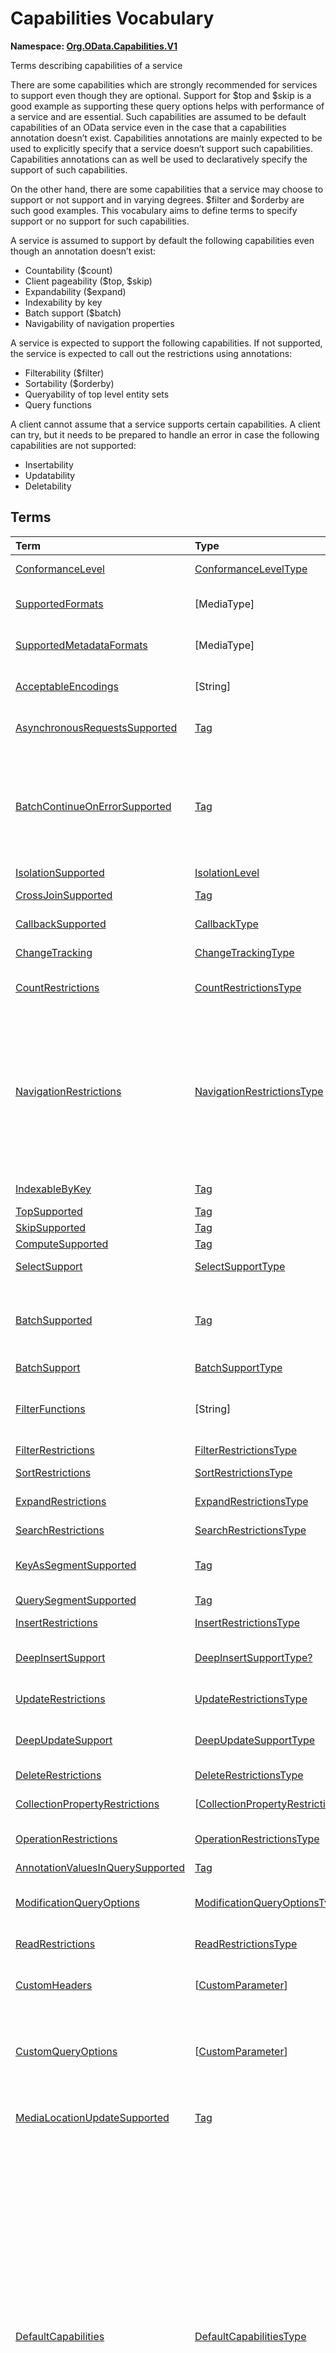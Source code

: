# Capabilities Vocabulary
**Namespace: [Org.OData.Capabilities.V1](Org.OData.Capabilities.V1.xml)**

Terms describing capabilities of a service


There are some capabilities which are strongly recommended for services to support even
though they are optional. Support for $top and $skip is a good example as
supporting these query options helps with performance of a service and are essential. Such
capabilities are assumed to be default capabilities of an OData service even in
the case that a capabilities annotation doesn’t exist. Capabilities annotations are
mainly expected to be used to explicitly specify that a service doesn’t support such
capabilities. Capabilities annotations can as well be used to declaratively
specify the support of such capabilities.

On the other hand, there are some capabilities that a service may choose to support or
not support and in varying degrees. $filter and $orderby are such good examples.
This vocabulary aims to define terms to specify support or no support for such
capabilities.

A service is assumed to support by default the following capabilities even though an
annotation doesn’t exist:
- Countability ($count)
- Client pageability ($top, $skip)
- Expandability ($expand)
- Indexability by key
- Batch support ($batch)
- Navigability of navigation properties

A service is expected to support the following capabilities. If not supported, the
service is expected to call out the restrictions using annotations:
- Filterability ($filter)
- Sortability ($orderby)
- Queryability of top level entity sets
- Query functions

A client cannot assume that a service supports certain capabilities. A client can try, but
it needs to be prepared to handle an error in case the following capabilities are not
supported:
- Insertability
- Updatability
- Deletability
        


## Terms

Term|Type|Description
:---|:---|:----------
[ConformanceLevel](Org.OData.Capabilities.V1.xml#L115)|[ConformanceLevelType](#ConformanceLevelType)|<a name="ConformanceLevel"></a>The conformance level achieved by this service
[SupportedFormats](Org.OData.Capabilities.V1.xml#L132)|\[MediaType\]|<a name="SupportedFormats"></a>Media types of supported formats, including format parameters
[SupportedMetadataFormats](Org.OData.Capabilities.V1.xml#L137)|\[MediaType\]|<a name="SupportedMetadataFormats"></a>Media types of supported formats for $metadata, including format parameters
[AcceptableEncodings](Org.OData.Capabilities.V1.xml#L142)|\[String\]|<a name="AcceptableEncodings"></a>List of acceptable compression methods for ($batch) requests, e.g. gzip
[AsynchronousRequestsSupported](Org.OData.Capabilities.V1.xml#L148)|[Tag](Org.OData.Core.V1.md#Tag)|<a name="AsynchronousRequestsSupported"></a>Service supports the asynchronous request preference
[BatchContinueOnErrorSupported](Org.OData.Capabilities.V1.xml#L152)|[Tag](Org.OData.Core.V1.md#Tag)|<a name="BatchContinueOnErrorSupported"></a>Service supports the continue on error preference. Supports $batch requests. Services that apply the BatchContinueOnErrorSupported term should also specify the ContinueOnErrorSupported property from the BatchSupport term.
[IsolationSupported](Org.OData.Capabilities.V1.xml#L156)|[IsolationLevel](#IsolationLevel)|<a name="IsolationSupported"></a>Supported odata.isolation levels
[CrossJoinSupported](Org.OData.Capabilities.V1.xml#L165)|[Tag](Org.OData.Core.V1.md#Tag)|<a name="CrossJoinSupported"></a>Supports cross joins for the entity sets in this container
[CallbackSupported](Org.OData.Capabilities.V1.xml#L169)|[CallbackType](#CallbackType)|<a name="CallbackSupported"></a>Supports callbacks for the specified protocols
[ChangeTracking](Org.OData.Capabilities.V1.xml#L191)|[ChangeTrackingType](#ChangeTrackingType)|<a name="ChangeTracking"></a>Change tracking capabilities of this service or entity set
[CountRestrictions](Org.OData.Capabilities.V1.xml#L212)|[CountRestrictionsType](#CountRestrictionsType)|<a name="CountRestrictions"></a>Restrictions on /$count path suffix and $count=true system query option
[NavigationRestrictions](Org.OData.Capabilities.V1.xml#L230)|[NavigationRestrictionsType](#NavigationRestrictionsType)|<a name="NavigationRestrictions"></a>Restrictions on navigating properties according to OData URL conventions<br>Restrictions specified on an entity set are valid whether the request is directly to the entity set or through a navigation property bound to that entity set. Services can specify a different set of restrictions specific to a path, in which case the more specific restrictions take precedence.
[IndexableByKey](Org.OData.Capabilities.V1.xml#L321)|[Tag](Org.OData.Core.V1.md#Tag)|<a name="IndexableByKey"></a>Supports key values according to OData URL conventions
[TopSupported](Org.OData.Capabilities.V1.xml#L326)|[Tag](Org.OData.Core.V1.md#Tag)|<a name="TopSupported"></a>Supports $top
[SkipSupported](Org.OData.Capabilities.V1.xml#L331)|[Tag](Org.OData.Core.V1.md#Tag)|<a name="SkipSupported"></a>Supports $skip
[ComputeSupported](Org.OData.Capabilities.V1.xml#L336)|[Tag](Org.OData.Core.V1.md#Tag)|<a name="ComputeSupported"></a>Supports $compute
[SelectSupport](Org.OData.Capabilities.V1.xml#L341)|[SelectSupportType](#SelectSupportType)|<a name="SelectSupport"></a>Support for $select and nested query options within $select
[BatchSupported](Org.OData.Capabilities.V1.xml#L378)|[Tag](Org.OData.Core.V1.md#Tag)|<a name="BatchSupported"></a>Supports $batch requests. Services that apply the BatchSupported term should also apply the more comprehensive BatchSupport term.
[BatchSupport](Org.OData.Capabilities.V1.xml#L382)|[BatchSupportType](#BatchSupportType)|<a name="BatchSupport"></a>Batch Support for the service
[FilterFunctions](Org.OData.Capabilities.V1.xml#L428)|\[String\]|<a name="FilterFunctions"></a>List of functions and operators supported in filter expressions<br>If not specified, null, or empty, all functions and operators may be attempted.
[FilterRestrictions](Org.OData.Capabilities.V1.xml#L434)|[FilterRestrictionsType](#FilterRestrictionsType)|<a name="FilterRestrictions"></a>Restrictions on filter expressions
[SortRestrictions](Org.OData.Capabilities.V1.xml#L510)|[SortRestrictionsType](#SortRestrictionsType)|<a name="SortRestrictions"></a>Restrictions on orderby expressions
[ExpandRestrictions](Org.OData.Capabilities.V1.xml#L536)|[ExpandRestrictionsType](#ExpandRestrictionsType)|<a name="ExpandRestrictions"></a>Restrictions on expand expressions
[SearchRestrictions](Org.OData.Capabilities.V1.xml#L566)|[SearchRestrictionsType](#SearchRestrictionsType)|<a name="SearchRestrictions"></a>Restrictions on search expressions
[KeyAsSegmentSupported](Org.OData.Capabilities.V1.xml#L612)|[Tag](Org.OData.Core.V1.md#Tag)|<a name="KeyAsSegmentSupported"></a>Supports [key-as-segment convention](http://docs.oasis-open.org/odata/odata/v4.01/odata-v4.01-part2-url-conventions.html#sec_KeyasSegmentConvention) for addressing entities within a collection
[QuerySegmentSupported](Org.OData.Capabilities.V1.xml#L616)|[Tag](Org.OData.Core.V1.md#Tag)|<a name="QuerySegmentSupported"></a>Supports [passing query options in the request body](http://docs.oasis-open.org/odata/odata/v4.01/odata-v4.01-part2-url-conventions.html#sec_PassingQueryOptionsintheRequestBody)
[InsertRestrictions](Org.OData.Capabilities.V1.xml#L622)|[InsertRestrictionsType](#InsertRestrictionsType)|<a name="InsertRestrictions"></a>Restrictions on insert operations
[DeepInsertSupport](Org.OData.Capabilities.V1.xml#L701)|[DeepInsertSupportType?](#DeepInsertSupportType)|<a name="DeepInsertSupport"></a>Deep Insert Support of the annotated resource (the whole service, an entity set, or a collection-valued resource)
[UpdateRestrictions](Org.OData.Capabilities.V1.xml#L714)|[UpdateRestrictionsType](#UpdateRestrictionsType)|<a name="UpdateRestrictions"></a>Restrictions on update operations
[DeepUpdateSupport](Org.OData.Capabilities.V1.xml#L800)|[DeepUpdateSupportType](#DeepUpdateSupportType)|<a name="DeepUpdateSupport"></a>Deep Update Support of the annotated resource (the whole service, an entity set, or a collection-valued resource)
[DeleteRestrictions](Org.OData.Capabilities.V1.xml#L813)|[DeleteRestrictionsType](#DeleteRestrictionsType)|<a name="DeleteRestrictions"></a>Restrictions on delete operations
[CollectionPropertyRestrictions](Org.OData.Capabilities.V1.xml#L857)|\[[CollectionPropertyRestrictionsType](#CollectionPropertyRestrictionsType)\]|<a name="CollectionPropertyRestrictions"></a>Describes restrictions on operations applied to collection-valued structural properties
[OperationRestrictions](Org.OData.Capabilities.V1.xml#L898)|[OperationRestrictionsType](#OperationRestrictionsType)|<a name="OperationRestrictions"></a>Restrictions for function or action operation
[AnnotationValuesInQuerySupported](Org.OData.Capabilities.V1.xml#L918)|[Tag](Org.OData.Core.V1.md#Tag)|<a name="AnnotationValuesInQuerySupported"></a>Supports annotation values within system query options
[ModificationQueryOptions](Org.OData.Capabilities.V1.xml#L922)|[ModificationQueryOptionsType](#ModificationQueryOptionsType)|<a name="ModificationQueryOptions"></a>Support for query options with modification requests (insert, update, action invocation)
[ReadRestrictions](Org.OData.Capabilities.V1.xml#L946)|[ReadRestrictionsType](#ReadRestrictionsType)|<a name="ReadRestrictions"></a>Restrictions for retrieving a collection of entities, retrieving a singleton instance.
[CustomHeaders](Org.OData.Capabilities.V1.xml#L988)|\[[CustomParameter](#CustomParameter)\]|<a name="CustomHeaders"></a>Custom headers that are supported/required for the annotated resource ([Example](Org.OData.Capabilities.V1.xml#L990))
[CustomQueryOptions](Org.OData.Capabilities.V1.xml#L1014)|\[[CustomParameter](#CustomParameter)\]|<a name="CustomQueryOptions"></a>Custom query options that are supported/required for the annotated resource ([Example](Org.OData.Capabilities.V1.xml#L1017))<br>If the entity container is annotated, the query option is supported/required by all resources in that container.
[MediaLocationUpdateSupported](Org.OData.Capabilities.V1.xml#L1066)|[Tag](Org.OData.Core.V1.md#Tag)|<a name="MediaLocationUpdateSupported"></a>Stream property or media stream supports update of its media edit URL and/or media read URL
[DefaultCapabilities](Org.OData.Capabilities.V1.xml#L1071)|[DefaultCapabilitiesType](#DefaultCapabilitiesType)|<a name="DefaultCapabilities"></a>Default capability settings for all collection-valued resources in the container<br><p>Annotating a specific capability term, which is included as property in <code>DefaultCapabilitiesType</code>, for a specific collection-valued resource overrides the default capability with the specified properties using PATCH semantics:</p> <ul> <li>Primitive or collection-valued properties specified in the specific capability term replace the corresponding properties specified in <code>DefaultCapabilities</code></li> <li>Complex-valued properties specified in the specific capability term override the corresponding properties specified in <code>DefaultCapabilities</code> using PATCH semantics recursively</li> <li>Properties specified neither in the specific term nor in <code>DefaultCapabilities</code> have their default value</li> </ul> 

<a name="ConformanceLevelType"></a>
## [ConformanceLevelType](Org.OData.Capabilities.V1.xml#L118)


Member|Value|Description
:-----|----:|:----------
[Minimal](Org.OData.Capabilities.V1.xml#L119)|0|Minimal conformance level
[Intermediate](Org.OData.Capabilities.V1.xml#L122)|1|Intermediate conformance level
[Advanced](Org.OData.Capabilities.V1.xml#L125)|2|Advanced conformance level

<a name="IsolationLevel"></a>
## [IsolationLevel](Org.OData.Capabilities.V1.xml#L159)


Flag Member|Value|Description
:-----|----:|:----------
[Snapshot](Org.OData.Capabilities.V1.xml#L160)|1|All data returned for a request, including multiple requests within a batch or results retrieved across multiple pages, will be consistent as of a single point in time

<a name="CallbackType"></a>
## [CallbackType](Org.OData.Capabilities.V1.xml#L172)
A non-empty collection lists the full set of supported protocols. A empty collection means 'only HTTP is supported'

Property|Type|Description
:-------|:---|:----------
[CallbackProtocols](Org.OData.Capabilities.V1.xml#L173)|\[[CallbackProtocol](#CallbackProtocol)\]|List of supported callback protocols, e.g. `http` or `wss`

<a name="CallbackProtocol"></a>
## [CallbackProtocol](Org.OData.Capabilities.V1.xml#L178)


Property|Type|Description
:-------|:---|:----------
[Id](Org.OData.Capabilities.V1.xml#L179)|String?|Protocol Identifier
[UrlTemplate](Org.OData.Capabilities.V1.xml#L182)|String?|URL Template including parameters. Parameters are enclosed in curly braces {} as defined in RFC6570
[DocumentationUrl](Org.OData.Capabilities.V1.xml#L185)|URL?|Human readable description of the meaning of the URL Template parameters

<a name="ChangeTrackingBase"></a>
## [ChangeTrackingBase](Org.OData.Capabilities.V1.xml#L194)


**Derived Types:**
- [ChangeTrackingType](#ChangeTrackingType)

Property|Type|Description
:-------|:---|:----------
[Supported](Org.OData.Capabilities.V1.xml#L195)|Boolean|odata.track-changes preference is supported

<a name="ChangeTrackingType"></a>
## [ChangeTrackingType](Org.OData.Capabilities.V1.xml#L199): [ChangeTrackingBase](#ChangeTrackingBase)


Property|Type|Description
:-------|:---|:----------
[*Supported*](Org.OData.Capabilities.V1.xml#L195)|Boolean|odata.track-changes preference is supported
[FilterableProperties](Org.OData.Capabilities.V1.xml#L200)|\[PropertyPath\]|Change tracking supports filters on these properties<br>If no properties are specified or FilterableProperties is omitted, clients cannot assume support for filtering on any properties in combination with change tracking.
[ExpandableProperties](Org.OData.Capabilities.V1.xml#L204)|\[NavigationPropertyPath\]|Change tracking supports these properties expanded<br>If no properties are specified or ExpandableProperties is omitted, clients cannot assume support for expanding any properties in combination with change tracking.

<a name="CountRestrictionsBase"></a>
## [CountRestrictionsBase](Org.OData.Capabilities.V1.xml#L216)


**Derived Types:**
- [CountRestrictionsType](#CountRestrictionsType)

Property|Type|Description
:-------|:---|:----------
[Countable](Org.OData.Capabilities.V1.xml#L217)|Boolean|Instances can be counted in requests targeting a collection

<a name="CountRestrictionsType"></a>
## [CountRestrictionsType](Org.OData.Capabilities.V1.xml#L221): [CountRestrictionsBase](#CountRestrictionsBase)


Property|Type|Description
:-------|:---|:----------
[*Countable*](Org.OData.Capabilities.V1.xml#L217)|Boolean|Instances can be counted in requests targeting a collection
[NonCountableProperties](Org.OData.Capabilities.V1.xml#L222)|\[PropertyPath\]|Members of these collection properties cannot be counted
[NonCountableNavigationProperties](Org.OData.Capabilities.V1.xml#L225)|\[NavigationPropertyPath\]|Members of these navigation properties cannot be counted

<a name="NavigationRestrictionsType"></a>
## [NavigationRestrictionsType](Org.OData.Capabilities.V1.xml#L235)


Property|Type|Description
:-------|:---|:----------
[Navigability](Org.OData.Capabilities.V1.xml#L236)|[NavigationType?](#NavigationType)|Default navigability for all navigation properties of the annotation target. Individual navigation properties can override this value via `RestrictedProperties/Navigability`.
[RestrictedProperties](Org.OData.Capabilities.V1.xml#L239)|\[[NavigationPropertyRestriction](#NavigationPropertyRestriction)\]|List of navigation properties with restrictions

<a name="NavigationPropertyRestriction"></a>
## [NavigationPropertyRestriction](Org.OData.Capabilities.V1.xml#L243)


Using a property of `NavigationPropertyRestriction` in a [`NavigationRestrictions`](#NavigationRestrictions) annotation
          is discouraged in favor of using an annotation with the corresponding term from this vocabulary and a target path starting with a container and ending in the `NavigationProperty`,
          unless the favored alternative is impossible because a dynamic expression requires an instance path whose evaluation
          starts at the target of the `NavigationRestrictions` annotation. See [this example](../examples/Org.OData.Capabilities.V1.capabilities.md).

Property|Type|Description
:-------|:---|:----------
[NavigationProperty](Org.OData.Capabilities.V1.xml#L250)|NavigationPropertyPath|Navigation properties can be navigated<br>The target path of a [`NavigationRestrictions`](#NavigationRestrictions) annotation followed by this navigation property path addresses the resource to which the other properties of `NavigationPropertyRestriction` apply. Instance paths that occur in dynamic expressions are evaluated starting at the boundary between both paths, which must therefore be chosen accordingly.
[Navigability](Org.OData.Capabilities.V1.xml#L259)|[NavigationType?](#NavigationType)|Supported navigability of this navigation property
[FilterFunctions](Org.OData.Capabilities.V1.xml#L262)|\[String\]|List of functions and operators supported in filter expressions<br>If not specified, null, or empty, all functions and operators may be attempted.
[FilterRestrictions](Org.OData.Capabilities.V1.xml#L266)|[FilterRestrictionsType?](#FilterRestrictionsType)|Restrictions on filter expressions
[SearchRestrictions](Org.OData.Capabilities.V1.xml#L269)|[SearchRestrictionsType?](#SearchRestrictionsType)|Restrictions on search expressions
[SortRestrictions](Org.OData.Capabilities.V1.xml#L272)|[SortRestrictionsType?](#SortRestrictionsType)|Restrictions on orderby expressions
[TopSupported](Org.OData.Capabilities.V1.xml#L275)|Boolean|Supports $top
[SkipSupported](Org.OData.Capabilities.V1.xml#L278)|Boolean|Supports $skip
[SelectSupport](Org.OData.Capabilities.V1.xml#L281)|[SelectSupportType?](#SelectSupportType)|Support for $select
[IndexableByKey](Org.OData.Capabilities.V1.xml#L284)|Boolean|Supports key values according to OData URL conventions
[InsertRestrictions](Org.OData.Capabilities.V1.xml#L287)|[InsertRestrictionsType?](#InsertRestrictionsType)|Restrictions on insert operations
[DeepInsertSupport](Org.OData.Capabilities.V1.xml#L290)|[DeepInsertSupportType?](#DeepInsertSupportType)|Deep Insert Support of the annotated resource (the whole service, an entity set, or a collection-valued resource)
[UpdateRestrictions](Org.OData.Capabilities.V1.xml#L293)|[UpdateRestrictionsType?](#UpdateRestrictionsType)|Restrictions on update operations
[DeepUpdateSupport](Org.OData.Capabilities.V1.xml#L296)|[DeepUpdateSupportType?](#DeepUpdateSupportType)|Deep Update Support of the annotated resource (the whole service, an entity set, or a collection-valued resource)
[DeleteRestrictions](Org.OData.Capabilities.V1.xml#L299)|[DeleteRestrictionsType?](#DeleteRestrictionsType)|Restrictions on delete operations
[OptimisticConcurrencyControl](Org.OData.Capabilities.V1.xml#L302)|Boolean|Data modification (including insert) along this navigation property requires the use of ETags
[ReadRestrictions](Org.OData.Capabilities.V1.xml#L305)|[ReadRestrictionsType?](#ReadRestrictionsType)|Restrictions for retrieving entities

<a name="NavigationType"></a>
## [NavigationType](Org.OData.Capabilities.V1.xml#L309)


Member|Value|Description
:-----|----:|:----------
[Recursive](Org.OData.Capabilities.V1.xml#L310)|0|Navigation properties can be recursively navigated
[Single](Org.OData.Capabilities.V1.xml#L313)|1|Navigation properties can be navigated to a single level
[None](Org.OData.Capabilities.V1.xml#L316)|2|Navigation properties are not navigable

<a name="SelectSupportType"></a>
## [SelectSupportType](Org.OData.Capabilities.V1.xml#L345)


Property|Type|Description
:-------|:---|:----------
[Supported](Org.OData.Capabilities.V1.xml#L346)|Boolean|Supports $select
[InstanceAnnotationsSupported](Org.OData.Capabilities.V1.xml#L349)|Boolean|Supports instance annotations in $select list
[Expandable](Org.OData.Capabilities.V1.xml#L352)|Boolean|$expand within $select is supported
[Filterable](Org.OData.Capabilities.V1.xml#L355)|Boolean|$filter within $select is supported
[Searchable](Org.OData.Capabilities.V1.xml#L358)|Boolean|$search within $select is supported
[TopSupported](Org.OData.Capabilities.V1.xml#L361)|Boolean|$top within $select is supported
[SkipSupported](Org.OData.Capabilities.V1.xml#L364)|Boolean|$skip within $select is supported
[ComputeSupported](Org.OData.Capabilities.V1.xml#L367)|Boolean|$compute within $select is supported
[Countable](Org.OData.Capabilities.V1.xml#L370)|Boolean|$count within $select is supported
[Sortable](Org.OData.Capabilities.V1.xml#L373)|Boolean|$orderby within $select is supported

<a name="BatchSupportType"></a>
## [BatchSupportType](Org.OData.Capabilities.V1.xml#L385)


Property|Type|Description
:-------|:---|:----------
[Supported](Org.OData.Capabilities.V1.xml#L392)|Boolean|Service supports requests to $batch
[ContinueOnErrorSupported](Org.OData.Capabilities.V1.xml#L395)|Boolean|Service supports the continue on error preference
[ReferencesInRequestBodiesSupported](Org.OData.Capabilities.V1.xml#L398)|Boolean|Service supports Content-ID referencing in request bodies
[ReferencesAcrossChangeSetsSupported](Org.OData.Capabilities.V1.xml#L401)|Boolean|Service supports Content-ID referencing across change sets
[EtagReferencesSupported](Org.OData.Capabilities.V1.xml#L404)|Boolean|Service supports referencing Etags from previous requests
[RequestDependencyConditionsSupported](Org.OData.Capabilities.V1.xml#L407)|Boolean|Service supports the `if` member in JSON batch requests
[SupportedFormats](Org.OData.Capabilities.V1.xml#L410)|\[MediaType\]|Media types of supported formats for $batch<dl>Allowed values:<dt>[multipart/mixed](Org.OData.Capabilities.V1.xml#L415)<dd>[Multipart Batch Format](http://docs.oasis-open.org/odata/odata/v4.01/cs01/part1-protocol/odata-v4.01-cs01-part1-protocol.html#sec_MultipartBatchFormat)<dt>[application/json](Org.OData.Capabilities.V1.xml#L419)<dd>[JSON Batch Format](http://docs.oasis-open.org/odata/odata-json-format/v4.01/cs01/odata-json-format-v4.01-cs01.html#sec_BatchRequestsandResponses)</dl>

**Applicable Annotation Terms:**

- [Description](Org.OData.Core.V1.md#Description)
- [LongDescription](Org.OData.Core.V1.md#LongDescription)

<a name="FilterRestrictionsBase"></a>
## [FilterRestrictionsBase](Org.OData.Capabilities.V1.xml#L438)


**Derived Types:**
- [FilterRestrictionsType](#FilterRestrictionsType)

Property|Type|Description
:-------|:---|:----------
[Filterable](Org.OData.Capabilities.V1.xml#L444)|Boolean|$filter is supported
[RequiresFilter](Org.OData.Capabilities.V1.xml#L447)|Boolean|$filter is required
[MaxLevels](Org.OData.Capabilities.V1.xml#L450)|Int32|The maximum number of levels (including recursion) that can be traversed in a filter expression. A value of -1 indicates there is no restriction.

**Applicable Annotation Terms:**

- [Description](Org.OData.Core.V1.md#Description)

<a name="FilterRestrictionsType"></a>
## [FilterRestrictionsType](Org.OData.Capabilities.V1.xml#L454): [FilterRestrictionsBase](#FilterRestrictionsBase)


Property|Type|Description
:-------|:---|:----------
[*Filterable*](Org.OData.Capabilities.V1.xml#L444)|Boolean|$filter is supported
[*RequiresFilter*](Org.OData.Capabilities.V1.xml#L447)|Boolean|$filter is required
[*MaxLevels*](Org.OData.Capabilities.V1.xml#L450)|Int32|The maximum number of levels (including recursion) that can be traversed in a filter expression. A value of -1 indicates there is no restriction.
[RequiredProperties](Org.OData.Capabilities.V1.xml#L455)|\[PropertyPath\]|These properties must be specified in the $filter clause (properties of derived types are not allowed here)
[NonFilterableProperties](Org.OData.Capabilities.V1.xml#L458)|\[PropertyPath\]|These structural properties cannot be used in filter expressions
[FilterExpressionRestrictions](Org.OData.Capabilities.V1.xml#L461)|\[[FilterExpressionRestrictionType](#FilterExpressionRestrictionType)\]|These properties only allow a subset of filter expressions. A valid filter expression for a single property can be enclosed in parentheses and combined by `and` with valid expressions for other properties.

**Applicable Annotation Terms:**

- [Description](Org.OData.Core.V1.md#Description)

<a name="FilterExpressionRestrictionType"></a>
## [FilterExpressionRestrictionType](Org.OData.Capabilities.V1.xml#L465)


Property|Type|Description
:-------|:---|:----------
[Property](Org.OData.Capabilities.V1.xml#L466)|PropertyPath?|Path to the restricted property
[AllowedExpressions](Org.OData.Capabilities.V1.xml#L469)|[FilterExpressionType?](#FilterExpressionType)|Allowed subset of expressions

<a name="FilterExpressionType"></a>
## [FilterExpressionType](Org.OData.Capabilities.V1.xml#L473)
**Type:** String



Allowed Value|Description
:------------|:----------
[SingleValue](Org.OData.Capabilities.V1.xml#L476)|Property can be used in a single `eq` clause
[MultiValue](Org.OData.Capabilities.V1.xml#L480)|Property can be used in multiple `eq` and `in` clauses, combined by `or` (which is logically equivalent to a single `in` clause)
[SingleRange](Org.OData.Capabilities.V1.xml#L484)|Property can be used in at most one `ge` and/or one `le` clause, separated by `and`
[MultiRange](Org.OData.Capabilities.V1.xml#L488)|Property can be compared to a union of one or more closed, half-open, or open intervals<br>The filter expression for this property consists of one or more interval expressions combined by `or`. A single interval expression is either a single comparison of the property and a literal value with `eq`, `le`, `lt`, `ge`, or `gt`, or pair of boundaries combined by `and` and enclosed in parentheses. The lower boundary is either `ge` or `gt`, the upper boundary either `le` or `lt`.
[SearchExpression](Org.OData.Capabilities.V1.xml#L493)|String property can be used as first operand in `startswith`, `endswith`, and `contains` clauses
[MultiValueOrSearchExpression](Org.OData.Capabilities.V1.xml#L497)|String property can be used like in `MultiValue` and like in `SearchExpression`
[MultiRangeOrSearchExpression](Org.OData.Capabilities.V1.xml#L501)|Property can be compared to a union of zero or more closed, half-open, or open intervals plus zero or more simple string patterns<br>The filter expression for this property consists of one or more interval expressions or string comparison functions combined by `or`. See MultiRange for a definition of an interval expression. See SearchExpression for the allowed string comparison functions.

<a name="SortRestrictionsBase"></a>
## [SortRestrictionsBase](Org.OData.Capabilities.V1.xml#L514)


**Derived Types:**
- [SortRestrictionsType](#SortRestrictionsType)

Property|Type|Description
:-------|:---|:----------
[Sortable](Org.OData.Capabilities.V1.xml#L520)|Boolean|$orderby is supported

**Applicable Annotation Terms:**

- [Description](Org.OData.Core.V1.md#Description)

<a name="SortRestrictionsType"></a>
## [SortRestrictionsType](Org.OData.Capabilities.V1.xml#L524): [SortRestrictionsBase](#SortRestrictionsBase)


Property|Type|Description
:-------|:---|:----------
[*Sortable*](Org.OData.Capabilities.V1.xml#L520)|Boolean|$orderby is supported
[AscendingOnlyProperties](Org.OData.Capabilities.V1.xml#L525)|\[PropertyPath\]|These properties can only be used for sorting in Ascending order
[DescendingOnlyProperties](Org.OData.Capabilities.V1.xml#L528)|\[PropertyPath\]|These properties can only be used for sorting in Descending order
[NonSortableProperties](Org.OData.Capabilities.V1.xml#L531)|\[PropertyPath\]|These structural properties cannot be used in orderby expressions

**Applicable Annotation Terms:**

- [Description](Org.OData.Core.V1.md#Description)

<a name="ExpandRestrictionsBase"></a>
## [ExpandRestrictionsBase](Org.OData.Capabilities.V1.xml#L540)


**Derived Types:**
- [ExpandRestrictionsType](#ExpandRestrictionsType)

Property|Type|Description
:-------|:---|:----------
[Expandable](Org.OData.Capabilities.V1.xml#L546)|Boolean|$expand is supported
[StreamsExpandable](Org.OData.Capabilities.V1.xml#L549)|Boolean|$expand is supported for stream properties and media streams
[MaxLevels](Org.OData.Capabilities.V1.xml#L552)|Int32|The maximum number of levels that can be expanded in a expand expression. A value of -1 indicates there is no restriction.

**Applicable Annotation Terms:**

- [Description](Org.OData.Core.V1.md#Description)

<a name="ExpandRestrictionsType"></a>
## [ExpandRestrictionsType](Org.OData.Capabilities.V1.xml#L556): [ExpandRestrictionsBase](#ExpandRestrictionsBase)


Property|Type|Description
:-------|:---|:----------
[*Expandable*](Org.OData.Capabilities.V1.xml#L546)|Boolean|$expand is supported
[*StreamsExpandable*](Org.OData.Capabilities.V1.xml#L549)|Boolean|$expand is supported for stream properties and media streams
[*MaxLevels*](Org.OData.Capabilities.V1.xml#L552)|Int32|The maximum number of levels that can be expanded in a expand expression. A value of -1 indicates there is no restriction.
[NonExpandableProperties](Org.OData.Capabilities.V1.xml#L557)|\[NavigationPropertyPath\]|These properties cannot be used in expand expressions
[NonExpandableStreamProperties](Org.OData.Capabilities.V1.xml#L560)|\[PropertyPath\]|These stream properties cannot be used in expand expressions

**Applicable Annotation Terms:**

- [Description](Org.OData.Core.V1.md#Description)

<a name="SearchRestrictionsType"></a>
## [SearchRestrictionsType](Org.OData.Capabilities.V1.xml#L570)


Property|Type|Description
:-------|:---|:----------
[Searchable](Org.OData.Capabilities.V1.xml#L576)|Boolean|$search is supported
[UnsupportedExpressions](Org.OData.Capabilities.V1.xml#L579)|[SearchExpressions](#SearchExpressions)|Expressions not supported in $search as specified by the standard syntax [OData-URL, section 5.1.8.1](https://docs.oasis-open.org/odata/odata/v4.02/odata-v4.02-part2-url-conventions.html#SearchExpressions)<br>An unsupported expression may be treated as a term to be matched even if the standard syntax treats it as a keyword.
[SearchSyntax](Org.OData.Capabilities.V1.xml#L586)|URL?|URL of the $search syntax supported by the service (null means the standard syntax [OData-URL, section 5.1.8.1](https://docs.oasis-open.org/odata/odata/v4.02/odata-v4.02-part2-url-conventions.html#SearchExpressions))

**Applicable Annotation Terms:**

- [Description](Org.OData.Core.V1.md#Description)

<a name="SearchExpressions"></a>
## [SearchExpressions](Org.OData.Capabilities.V1.xml#L591)


Flag Member|Value|Description
:-----|----:|:----------
[none](Org.OData.Capabilities.V1.xml#L592)|0|No unsupported expressions
[AND](Org.OData.Capabilities.V1.xml#L595)|1|Multiple search terms, optionally separated by `AND`
[OR](Org.OData.Capabilities.V1.xml#L598)|2|Multiple search terms separated by `OR`
[NOT](Org.OData.Capabilities.V1.xml#L601)|4|Search terms preceded by `NOT`
[phrase](Org.OData.Capabilities.V1.xml#L604)|8|Search phrases enclosed in double quotes
[group](Org.OData.Capabilities.V1.xml#L607)|16|Precedence grouping of search expressions with parentheses

<a name="InsertRestrictionsBase"></a>
## [InsertRestrictionsBase](Org.OData.Capabilities.V1.xml#L626)


**Derived Types:**
- [InsertRestrictionsType](#InsertRestrictionsType)

Property|Type|Description
:-------|:---|:----------
[Insertable](Org.OData.Capabilities.V1.xml#L627)|Boolean|Entities can be inserted
[MaxLevels](Org.OData.Capabilities.V1.xml#L630)|Int32|The maximum number of navigation properties that can be traversed when addressing the collection to insert into. A value of -1 indicates there is no restriction.
[TypecastSegmentSupported](Org.OData.Capabilities.V1.xml#L633)|Boolean|Entities of a specific derived type can be created by specifying a type-cast segment
[QueryOptions](Org.OData.Capabilities.V1.xml#L636)|[ModificationQueryOptionsType?](#ModificationQueryOptionsType)|Support for query options with insert requests
[CustomHeaders](Org.OData.Capabilities.V1.xml#L639)|\[[CustomParameter](#CustomParameter)\]|Supported or required custom headers
[CustomQueryOptions](Org.OData.Capabilities.V1.xml#L642)|\[[CustomParameter](#CustomParameter)\]|Supported or required custom query options
[Description](Org.OData.Capabilities.V1.xml#L645)|String?|A brief description of the request
[LongDescription](Org.OData.Capabilities.V1.xml#L649)|String?|A long description of the request
[ErrorResponses](Org.OData.Capabilities.V1.xml#L653)|\[[HttpResponse](#HttpResponse)\]|Possible error responses returned by the request.

<a name="InsertRestrictionsType"></a>
## [InsertRestrictionsType](Org.OData.Capabilities.V1.xml#L657): [InsertRestrictionsBase](#InsertRestrictionsBase)


Property|Type|Description
:-------|:---|:----------
[*Insertable*](Org.OData.Capabilities.V1.xml#L627)|Boolean|Entities can be inserted
[*MaxLevels*](Org.OData.Capabilities.V1.xml#L630)|Int32|The maximum number of navigation properties that can be traversed when addressing the collection to insert into. A value of -1 indicates there is no restriction.
[*TypecastSegmentSupported*](Org.OData.Capabilities.V1.xml#L633)|Boolean|Entities of a specific derived type can be created by specifying a type-cast segment
[*QueryOptions*](Org.OData.Capabilities.V1.xml#L636)|[ModificationQueryOptionsType?](#ModificationQueryOptionsType)|Support for query options with insert requests
[*CustomHeaders*](Org.OData.Capabilities.V1.xml#L639)|\[[CustomParameter](#CustomParameter)\]|Supported or required custom headers
[*CustomQueryOptions*](Org.OData.Capabilities.V1.xml#L642)|\[[CustomParameter](#CustomParameter)\]|Supported or required custom query options
[*Description*](Org.OData.Capabilities.V1.xml#L645)|String?|A brief description of the request
[*LongDescription*](Org.OData.Capabilities.V1.xml#L649)|String?|A long description of the request
[*ErrorResponses*](Org.OData.Capabilities.V1.xml#L653)|\[[HttpResponse](#HttpResponse)\]|Possible error responses returned by the request.
[NonInsertableProperties](Org.OData.Capabilities.V1.xml#L658)|\[PropertyPath\]|These structural properties cannot be specified on insert
[NonInsertableNavigationProperties](Org.OData.Capabilities.V1.xml#L661)|\[NavigationPropertyPath\]|These navigation properties do not allow deep inserts
[RequiredProperties](Org.OData.Capabilities.V1.xml#L664)|\[PropertyPath\]|These structural properties must be specified on insert
[Permissions](Org.OData.Capabilities.V1.xml#L667)|\[[PermissionType?](#PermissionType)\]|Required permissions. One of the specified sets of scopes is required to perform the insert.

<a name="PermissionType"></a>
## [PermissionType](Org.OData.Capabilities.V1.xml#L672)


Property|Type|Description
:-------|:---|:----------
[SchemeName](Org.OData.Capabilities.V1.xml#L673)|[SchemeName](Org.OData.Authorization.V1.md#SchemeName)|Authorization flow scheme name
[Scopes](Org.OData.Capabilities.V1.xml#L676)|\[[ScopeType](#ScopeType)\]|List of scopes that can provide access to the resource

<a name="ScopeType"></a>
## [ScopeType](Org.OData.Capabilities.V1.xml#L681)


Property|Type|Description
:-------|:---|:----------
[Scope](Org.OData.Capabilities.V1.xml#L682)|String|Name of the scope.
[RestrictedProperties](Org.OData.Capabilities.V1.xml#L685)|String?|Comma-separated string value of all properties that will be included or excluded when using the scope.<br>Possible string value identifiers when specifying properties are `*`, _PropertyName_, `-`_PropertyName_.<br/>`*` denotes all properties are accessible.<br/>`-`_PropertyName_ excludes that specific property.<br/>_PropertyName_ explicitly provides access to the specific property.<br/>The absence of `RestrictedProperties` denotes all properties are accessible using that scope.

<a name="DeepInsertSupportType"></a>
## [DeepInsertSupportType](Org.OData.Capabilities.V1.xml#L705)


Property|Type|Description
:-------|:---|:----------
[Supported](Org.OData.Capabilities.V1.xml#L706)|Boolean|Annotation target supports deep inserts
[ContentIDSupported](Org.OData.Capabilities.V1.xml#L709)|Boolean|Annotation target supports accepting and returning nested entities annotated with the `Core.ContentID` instance annotation.

<a name="UpdateRestrictionsBase"></a>
## [UpdateRestrictionsBase](Org.OData.Capabilities.V1.xml#L718)


**Derived Types:**
- [UpdateRestrictionsType](#UpdateRestrictionsType)

Property|Type|Description
:-------|:---|:----------
[Updatable](Org.OData.Capabilities.V1.xml#L719)|Boolean|Entities can be updated
[Upsertable](Org.OData.Capabilities.V1.xml#L722)|Boolean|Entities can be upserted
[DeltaUpdateSupported](Org.OData.Capabilities.V1.xml#L725)|Boolean|Entities can be inserted, updated, and deleted via a PATCH request with a delta payload
[UpdateMethod](Org.OData.Capabilities.V1.xml#L728)|[HttpMethod?](#HttpMethod)|Supported HTTP Methods (PUT or PATCH) for updating an entity. If null, PATCH SHOULD be supported and PUT MAY be supported.
[FilterSegmentSupported](Org.OData.Capabilities.V1.xml#L731)|Boolean|Members of collections can be updated via a PATCH request with a `/$filter(...)/$each` segment
[TypecastSegmentSupported](Org.OData.Capabilities.V1.xml#L734)|Boolean|Members of collections can be updated via a PATCH request with a type-cast segment and a `/$each` segment
[MaxLevels](Org.OData.Capabilities.V1.xml#L737)|Int32|The maximum number of navigation properties that can be traversed when addressing the collection or entity to update. A value of -1 indicates there is no restriction.
[Permissions](Org.OData.Capabilities.V1.xml#L740)|\[[PermissionType?](#PermissionType)\]|Required permissions. One of the specified sets of scopes is required to perform the update.
[QueryOptions](Org.OData.Capabilities.V1.xml#L743)|[ModificationQueryOptionsType?](#ModificationQueryOptionsType)|Support for query options with update requests
[CustomHeaders](Org.OData.Capabilities.V1.xml#L746)|\[[CustomParameter](#CustomParameter)\]|Supported or required custom headers
[CustomQueryOptions](Org.OData.Capabilities.V1.xml#L749)|\[[CustomParameter](#CustomParameter)\]|Supported or required custom query options
[Description](Org.OData.Capabilities.V1.xml#L752)|String?|A brief description of the request
[LongDescription](Org.OData.Capabilities.V1.xml#L756)|String?|A long description of the request
[ErrorResponses](Org.OData.Capabilities.V1.xml#L760)|\[[HttpResponse](#HttpResponse)\]|Possible error responses returned by the request.

<a name="UpdateRestrictionsType"></a>
## [UpdateRestrictionsType](Org.OData.Capabilities.V1.xml#L764): [UpdateRestrictionsBase](#UpdateRestrictionsBase)


Property|Type|Description
:-------|:---|:----------
[*Updatable*](Org.OData.Capabilities.V1.xml#L719)|Boolean|Entities can be updated
[*Upsertable*](Org.OData.Capabilities.V1.xml#L722)|Boolean|Entities can be upserted
[*DeltaUpdateSupported*](Org.OData.Capabilities.V1.xml#L725)|Boolean|Entities can be inserted, updated, and deleted via a PATCH request with a delta payload
[*UpdateMethod*](Org.OData.Capabilities.V1.xml#L728)|[HttpMethod?](#HttpMethod)|Supported HTTP Methods (PUT or PATCH) for updating an entity. If null, PATCH SHOULD be supported and PUT MAY be supported.
[*FilterSegmentSupported*](Org.OData.Capabilities.V1.xml#L731)|Boolean|Members of collections can be updated via a PATCH request with a `/$filter(...)/$each` segment
[*TypecastSegmentSupported*](Org.OData.Capabilities.V1.xml#L734)|Boolean|Members of collections can be updated via a PATCH request with a type-cast segment and a `/$each` segment
[*MaxLevels*](Org.OData.Capabilities.V1.xml#L737)|Int32|The maximum number of navigation properties that can be traversed when addressing the collection or entity to update. A value of -1 indicates there is no restriction.
[*Permissions*](Org.OData.Capabilities.V1.xml#L740)|\[[PermissionType?](#PermissionType)\]|Required permissions. One of the specified sets of scopes is required to perform the update.
[*QueryOptions*](Org.OData.Capabilities.V1.xml#L743)|[ModificationQueryOptionsType?](#ModificationQueryOptionsType)|Support for query options with update requests
[*CustomHeaders*](Org.OData.Capabilities.V1.xml#L746)|\[[CustomParameter](#CustomParameter)\]|Supported or required custom headers
[*CustomQueryOptions*](Org.OData.Capabilities.V1.xml#L749)|\[[CustomParameter](#CustomParameter)\]|Supported or required custom query options
[*Description*](Org.OData.Capabilities.V1.xml#L752)|String?|A brief description of the request
[*LongDescription*](Org.OData.Capabilities.V1.xml#L756)|String?|A long description of the request
[*ErrorResponses*](Org.OData.Capabilities.V1.xml#L760)|\[[HttpResponse](#HttpResponse)\]|Possible error responses returned by the request.
[NonUpdatableProperties](Org.OData.Capabilities.V1.xml#L765)|\[PropertyPath\]|These structural properties cannot be specified on update
[NonUpdatableNavigationProperties](Org.OData.Capabilities.V1.xml#L768)|\[NavigationPropertyPath\]|These navigation properties do not allow rebinding
[RequiredProperties](Org.OData.Capabilities.V1.xml#L771)|\[PropertyPath\]|These structural properties must be specified on update

<a name="HttpMethod"></a>
## [HttpMethod](Org.OData.Capabilities.V1.xml#L776)


Flag Member|Value|Description
:-----|----:|:----------
[GET](Org.OData.Capabilities.V1.xml#L777)|1|The HTTP GET Method
[PATCH](Org.OData.Capabilities.V1.xml#L780)|2|The HTTP PATCH Method
[PUT](Org.OData.Capabilities.V1.xml#L783)|4|The HTTP PUT Method
[POST](Org.OData.Capabilities.V1.xml#L786)|8|The HTTP POST Method
[DELETE](Org.OData.Capabilities.V1.xml#L789)|16|The HTTP DELETE Method
[OPTIONS](Org.OData.Capabilities.V1.xml#L792)|32|The HTTP OPTIONS Method
[HEAD](Org.OData.Capabilities.V1.xml#L795)|64|The HTTP HEAD Method

<a name="DeepUpdateSupportType"></a>
## [DeepUpdateSupportType](Org.OData.Capabilities.V1.xml#L804)


Property|Type|Description
:-------|:---|:----------
[Supported](Org.OData.Capabilities.V1.xml#L805)|Boolean|Annotation target supports deep updates
[ContentIDSupported](Org.OData.Capabilities.V1.xml#L808)|Boolean|Annotation target supports accepting and returning nested entities annotated with the `Core.ContentID` instance annotation.

<a name="DeleteRestrictionsBase"></a>
## [DeleteRestrictionsBase](Org.OData.Capabilities.V1.xml#L817)


**Derived Types:**
- [DeleteRestrictionsType](#DeleteRestrictionsType)

Property|Type|Description
:-------|:---|:----------
[Deletable](Org.OData.Capabilities.V1.xml#L818)|Boolean|Entities can be deleted
[MaxLevels](Org.OData.Capabilities.V1.xml#L821)|Int32|The maximum number of navigation properties that can be traversed when addressing the collection to delete from or the entity to delete. A value of -1 indicates there is no restriction.
[FilterSegmentSupported](Org.OData.Capabilities.V1.xml#L824)|Boolean|Members of collections can be deleted via a DELETE request with a `/$filter(...)/$each` segment
[TypecastSegmentSupported](Org.OData.Capabilities.V1.xml#L827)|Boolean|Members of collections can be deleted via a DELETE request with a type-cast segment and a `/$each` segment
[Permissions](Org.OData.Capabilities.V1.xml#L830)|\[[PermissionType?](#PermissionType)\]|Required permissions. One of the specified sets of scopes is required to perform the delete.
[CustomHeaders](Org.OData.Capabilities.V1.xml#L833)|\[[CustomParameter](#CustomParameter)\]|Supported or required custom headers
[CustomQueryOptions](Org.OData.Capabilities.V1.xml#L836)|\[[CustomParameter](#CustomParameter)\]|Supported or required custom query options
[Description](Org.OData.Capabilities.V1.xml#L839)|String?|A brief description of the request
[LongDescription](Org.OData.Capabilities.V1.xml#L843)|String?|A long description of the request
[ErrorResponses](Org.OData.Capabilities.V1.xml#L847)|\[[HttpResponse](#HttpResponse)\]|Possible error responses returned by the request.

<a name="DeleteRestrictionsType"></a>
## [DeleteRestrictionsType](Org.OData.Capabilities.V1.xml#L851): [DeleteRestrictionsBase](#DeleteRestrictionsBase)


Property|Type|Description
:-------|:---|:----------
[*Deletable*](Org.OData.Capabilities.V1.xml#L818)|Boolean|Entities can be deleted
[*MaxLevels*](Org.OData.Capabilities.V1.xml#L821)|Int32|The maximum number of navigation properties that can be traversed when addressing the collection to delete from or the entity to delete. A value of -1 indicates there is no restriction.
[*FilterSegmentSupported*](Org.OData.Capabilities.V1.xml#L824)|Boolean|Members of collections can be deleted via a DELETE request with a `/$filter(...)/$each` segment
[*TypecastSegmentSupported*](Org.OData.Capabilities.V1.xml#L827)|Boolean|Members of collections can be deleted via a DELETE request with a type-cast segment and a `/$each` segment
[*Permissions*](Org.OData.Capabilities.V1.xml#L830)|\[[PermissionType?](#PermissionType)\]|Required permissions. One of the specified sets of scopes is required to perform the delete.
[*CustomHeaders*](Org.OData.Capabilities.V1.xml#L833)|\[[CustomParameter](#CustomParameter)\]|Supported or required custom headers
[*CustomQueryOptions*](Org.OData.Capabilities.V1.xml#L836)|\[[CustomParameter](#CustomParameter)\]|Supported or required custom query options
[*Description*](Org.OData.Capabilities.V1.xml#L839)|String?|A brief description of the request
[*LongDescription*](Org.OData.Capabilities.V1.xml#L843)|String?|A long description of the request
[*ErrorResponses*](Org.OData.Capabilities.V1.xml#L847)|\[[HttpResponse](#HttpResponse)\]|Possible error responses returned by the request.
[NonDeletableNavigationProperties](Org.OData.Capabilities.V1.xml#L852)|\[NavigationPropertyPath\]|These navigation properties do not allow DeleteLink requests

<a name="CollectionPropertyRestrictionsType"></a>
## [CollectionPropertyRestrictionsType](Org.OData.Capabilities.V1.xml#L860)


Property|Type|Description
:-------|:---|:----------
[CollectionProperty](Org.OData.Capabilities.V1.xml#L861)|PropertyPath?|Restricted Collection-valued property
[FilterFunctions](Org.OData.Capabilities.V1.xml#L864)|\[String\]|List of functions and operators supported in filter expressions<br>If not specified, null, or empty, all functions and operators may be attempted.
[FilterRestrictions](Org.OData.Capabilities.V1.xml#L868)|[FilterRestrictionsType?](#FilterRestrictionsType)|Restrictions on filter expressions
[SearchRestrictions](Org.OData.Capabilities.V1.xml#L871)|[SearchRestrictionsType?](#SearchRestrictionsType)|Restrictions on search expressions
[SortRestrictions](Org.OData.Capabilities.V1.xml#L874)|[SortRestrictionsType?](#SortRestrictionsType)|Restrictions on orderby expressions
[TopSupported](Org.OData.Capabilities.V1.xml#L877)|Boolean|Supports $top
[SkipSupported](Org.OData.Capabilities.V1.xml#L880)|Boolean|Supports $skip
[SelectSupport](Org.OData.Capabilities.V1.xml#L883)|[SelectSupportType?](#SelectSupportType)|Support for $select
[Insertable](Org.OData.Capabilities.V1.xml#L886)|Boolean|Members can be inserted into this collection<br>If additionally annotated with [Core.PositionalInsert](Org.OData.Core.V1.md#PositionalInsert), members can be inserted at a specific position
[Updatable](Org.OData.Capabilities.V1.xml#L890)|Boolean|Members of this ordered collection can be updated by ordinal
[Deletable](Org.OData.Capabilities.V1.xml#L893)|Boolean|Members of this ordered collection can be deleted by ordinal

<a name="OperationRestrictionsType"></a>
## [OperationRestrictionsType](Org.OData.Capabilities.V1.xml#L901)


Property|Type|Description
:-------|:---|:----------
[FilterSegmentSupported](Org.OData.Capabilities.V1.xml#L902)|Boolean|Bound action or function can be invoked on a collection-valued binding parameter path with a `/$filter(...)` segment
[Permissions](Org.OData.Capabilities.V1.xml#L905)|\[[PermissionType?](#PermissionType)\]|Required permissions. One of the specified sets of scopes is required to invoke an action or function
[CustomHeaders](Org.OData.Capabilities.V1.xml#L908)|\[[CustomParameter](#CustomParameter)\]|Supported or required custom headers
[CustomQueryOptions](Org.OData.Capabilities.V1.xml#L911)|\[[CustomParameter](#CustomParameter)\]|Supported or required custom query options
[ErrorResponses](Org.OData.Capabilities.V1.xml#L914)|\[[HttpResponse](#HttpResponse)\]|Possible error responses returned by the request.

<a name="ModificationQueryOptionsType"></a>
## [ModificationQueryOptionsType](Org.OData.Capabilities.V1.xml#L925)


Property|Type|Description
:-------|:---|:----------
[ExpandSupported](Org.OData.Capabilities.V1.xml#L926)|Boolean|Supports $expand with modification requests
[SelectSupported](Org.OData.Capabilities.V1.xml#L929)|Boolean|Supports $select with modification requests
[ComputeSupported](Org.OData.Capabilities.V1.xml#L932)|Boolean|Supports $compute with modification requests
[FilterSupported](Org.OData.Capabilities.V1.xml#L935)|Boolean|Supports $filter with modification requests
[SearchSupported](Org.OData.Capabilities.V1.xml#L938)|Boolean|Supports $search with modification requests
[SortSupported](Org.OData.Capabilities.V1.xml#L941)|Boolean|Supports $orderby with modification requests

<a name="ReadRestrictionsBase"></a>
## [*ReadRestrictionsBase*](Org.OData.Capabilities.V1.xml#L950)


**Derived Types:**
- [ReadByKeyRestrictionsType](#ReadByKeyRestrictionsType)
- [ReadRestrictionsType](#ReadRestrictionsType)

Property|Type|Description
:-------|:---|:----------
[Readable](Org.OData.Capabilities.V1.xml#L951)|Boolean|Entities can be retrieved
[Permissions](Org.OData.Capabilities.V1.xml#L954)|\[[PermissionType?](#PermissionType)\]|Required permissions. One of the specified sets of scopes is required to read.
[CustomHeaders](Org.OData.Capabilities.V1.xml#L957)|\[[CustomParameter](#CustomParameter)\]|Supported or required custom headers
[CustomQueryOptions](Org.OData.Capabilities.V1.xml#L960)|\[[CustomParameter](#CustomParameter)\]|Supported or required custom query options
[Description](Org.OData.Capabilities.V1.xml#L963)|String?|A brief description of the request
[LongDescription](Org.OData.Capabilities.V1.xml#L967)|String?|A long description of the request
[ErrorResponses](Org.OData.Capabilities.V1.xml#L971)|\[[HttpResponse](#HttpResponse)\]|Possible error responses returned by the request.

<a name="ReadByKeyRestrictionsType"></a>
## [ReadByKeyRestrictionsType](Org.OData.Capabilities.V1.xml#L975): [ReadRestrictionsBase](#ReadRestrictionsBase)
Restrictions for retrieving an entity by key

Property|Type|Description
:-------|:---|:----------
[*Readable*](Org.OData.Capabilities.V1.xml#L951)|Boolean|Entities can be retrieved
[*Permissions*](Org.OData.Capabilities.V1.xml#L954)|\[[PermissionType?](#PermissionType)\]|Required permissions. One of the specified sets of scopes is required to read.
[*CustomHeaders*](Org.OData.Capabilities.V1.xml#L957)|\[[CustomParameter](#CustomParameter)\]|Supported or required custom headers
[*CustomQueryOptions*](Org.OData.Capabilities.V1.xml#L960)|\[[CustomParameter](#CustomParameter)\]|Supported or required custom query options
[*Description*](Org.OData.Capabilities.V1.xml#L963)|String?|A brief description of the request
[*LongDescription*](Org.OData.Capabilities.V1.xml#L967)|String?|A long description of the request
[*ErrorResponses*](Org.OData.Capabilities.V1.xml#L971)|\[[HttpResponse](#HttpResponse)\]|Possible error responses returned by the request.

<a name="ReadRestrictionsType"></a>
## [ReadRestrictionsType](Org.OData.Capabilities.V1.xml#L978): [ReadRestrictionsBase](#ReadRestrictionsBase)


Property|Type|Description
:-------|:---|:----------
[*Readable*](Org.OData.Capabilities.V1.xml#L951)|Boolean|Entities can be retrieved
[*Permissions*](Org.OData.Capabilities.V1.xml#L954)|\[[PermissionType?](#PermissionType)\]|Required permissions. One of the specified sets of scopes is required to read.
[*CustomHeaders*](Org.OData.Capabilities.V1.xml#L957)|\[[CustomParameter](#CustomParameter)\]|Supported or required custom headers
[*CustomQueryOptions*](Org.OData.Capabilities.V1.xml#L960)|\[[CustomParameter](#CustomParameter)\]|Supported or required custom query options
[*Description*](Org.OData.Capabilities.V1.xml#L963)|String?|A brief description of the request
[*LongDescription*](Org.OData.Capabilities.V1.xml#L967)|String?|A long description of the request
[*ErrorResponses*](Org.OData.Capabilities.V1.xml#L971)|\[[HttpResponse](#HttpResponse)\]|Possible error responses returned by the request.
[TypecastSegmentSupported](Org.OData.Capabilities.V1.xml#L979)|Boolean|Entities of a specific derived type can be read by specifying a type-cast segment
[ReadByKeyRestrictions](Org.OData.Capabilities.V1.xml#L982)|[ReadByKeyRestrictionsType?](#ReadByKeyRestrictionsType)|Restrictions for retrieving an entity by key<br>Only valid when applied to a collection. If a property of `ReadByKeyRestrictions` is not specified, the corresponding property value of `ReadRestrictions` applies.

<a name="CustomParameter"></a>
## [CustomParameter](Org.OData.Capabilities.V1.xml#L1045)
A custom parameter is either a header or a query option

The type of a custom parameter is always a string. Restrictions on the parameter values can be expressed by annotating the record expression describing the parameter with terms from the Validation vocabulary, e.g. Validation.Pattern or Validation.AllowedValues.

Property|Type|Description
:-------|:---|:----------
[Name](Org.OData.Capabilities.V1.xml#L1048)|String|Name of the custom parameter
[Description](Org.OData.Capabilities.V1.xml#L1051)|String?|Description of the custom parameter
[DocumentationURL](Org.OData.Capabilities.V1.xml#L1054)|URL?|URL of related documentation
[Required](Org.OData.Capabilities.V1.xml#L1058)|Boolean|true: parameter is required, false or not specified: parameter is optional
[ExampleValues](Org.OData.Capabilities.V1.xml#L1061)|\[[PrimitiveExampleValue](Org.OData.Core.V1.md#PrimitiveExampleValue)\]|Example values for the custom parameter

<a name="DefaultCapabilitiesType"></a>
## [DefaultCapabilitiesType](Org.OData.Capabilities.V1.xml#L1080)


Property|Type|Description
:-------|:---|:----------
[ChangeTracking](Org.OData.Capabilities.V1.xml#L1081)|[ChangeTrackingBase?](#ChangeTrackingBase)|Change tracking capabilities
[CountRestrictions](Org.OData.Capabilities.V1.xml#L1084)|[CountRestrictionsBase?](#CountRestrictionsBase)|Restrictions on /$count path suffix and $count=true system query option
[IndexableByKey](Org.OData.Capabilities.V1.xml#L1087)|[Tag?](Org.OData.Core.V1.md#Tag)|Supports key values according to OData URL conventions
[TopSupported](Org.OData.Capabilities.V1.xml#L1090)|[Tag?](Org.OData.Core.V1.md#Tag)|Supports $top
[SkipSupported](Org.OData.Capabilities.V1.xml#L1093)|[Tag?](Org.OData.Core.V1.md#Tag)|Supports $skip
[ComputeSupported](Org.OData.Capabilities.V1.xml#L1096)|[Tag?](Org.OData.Core.V1.md#Tag)|Supports $compute
[SelectSupport](Org.OData.Capabilities.V1.xml#L1099)|[SelectSupportType?](#SelectSupportType)|Support for $select and nested query options within $select
[FilterRestrictions](Org.OData.Capabilities.V1.xml#L1102)|[FilterRestrictionsBase?](#FilterRestrictionsBase)|Restrictions on filter expressions
[SortRestrictions](Org.OData.Capabilities.V1.xml#L1105)|[SortRestrictionsBase?](#SortRestrictionsBase)|Restrictions on orderby expressions
[ExpandRestrictions](Org.OData.Capabilities.V1.xml#L1108)|[ExpandRestrictionsBase?](#ExpandRestrictionsBase)|Restrictions on expand expressions
[SearchRestrictions](Org.OData.Capabilities.V1.xml#L1111)|[SearchRestrictionsType?](#SearchRestrictionsType)|Restrictions on search expressions
[InsertRestrictions](Org.OData.Capabilities.V1.xml#L1114)|[InsertRestrictionsBase?](#InsertRestrictionsBase)|Restrictions on insert operations
[UpdateRestrictions](Org.OData.Capabilities.V1.xml#L1117)|[UpdateRestrictionsBase?](#UpdateRestrictionsBase)|Restrictions on update operations
[DeleteRestrictions](Org.OData.Capabilities.V1.xml#L1120)|[DeleteRestrictionsBase?](#DeleteRestrictionsBase)|Restrictions on delete operations
[OperationRestrictions](Org.OData.Capabilities.V1.xml#L1123)|[OperationRestrictionsType?](#OperationRestrictionsType)|Restrictions for function or action operations
[ReadRestrictions](Org.OData.Capabilities.V1.xml#L1126)|[ReadRestrictionsType?](#ReadRestrictionsType)|Restrictions for retrieving a collection of entities, retrieving a singleton instance

<a name="HttpResponse"></a>
## [HttpResponse](Org.OData.Capabilities.V1.xml#L1131)


Property|Type|Description
:-------|:---|:----------
[StatusCode](Org.OData.Capabilities.V1.xml#L1132)|String|HTTP response status code, for example 400, 403, 501
[Description](Org.OData.Capabilities.V1.xml#L1135)|String|Human-readable description of the response
